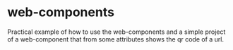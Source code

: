 # web-components
Practical example of how to use the web-components and a simple project of a web-component that from some attributes shows the qr code of a url.
